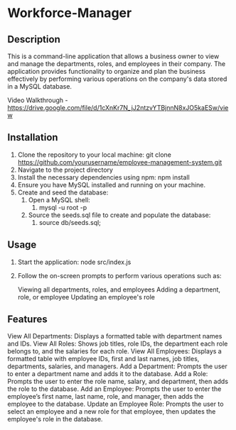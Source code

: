 # Workforce-Manager

## Description

This is a command-line application that allows a business owner to view and manage the departments, roles, and employees in their company. The application provides functionality to organize and plan the business effectively by performing various operations on the company's data stored in a MySQL database.

Video Walkthrough - https://drive.google.com/file/d/1cXnKr7N_jJ2ntzvYTBjnnN8xJO5kaESw/view

## Installation

1. Clone the repository to your local machine:
   git clone https://github.com/yourusername/employee-management-system.git
2. Navigate to the project directory
3. Install the necessary dependencies using npm:
   npm install
4. Ensure you have MySQL installed and running on your machine.
5. Create and seed the database:
   1. Open a MySQL shell:
      1. mysql -u root -p
   2. Source the seeds.sql file to create and populate the database:
      1. source db/seeds.sql;

## Usage

1. Start the application:
   node src/index.js

2. Follow the on-screen prompts to perform various operations such as:

   Viewing all departments, roles, and employees
   Adding a department, role, or employee
   Updating an employee's role

## Features

View All Departments: Displays a formatted table with department names and IDs.
View All Roles: Shows job titles, role IDs, the department each role belongs to, and the salaries for each role.
View All Employees: Displays a formatted table with employee IDs, first and last names, job titles, departments, salaries, and managers.
Add a Department: Prompts the user to enter a department name and adds it to the database.
Add a Role: Prompts the user to enter the role name, salary, and department, then adds the role to the database.
Add an Employee: Prompts the user to enter the employee’s first name, last name, role, and manager, then adds the employee to the database.
Update an Employee Role: Prompts the user to select an employee and a new role for that employee, then updates the employee's role in the database.
